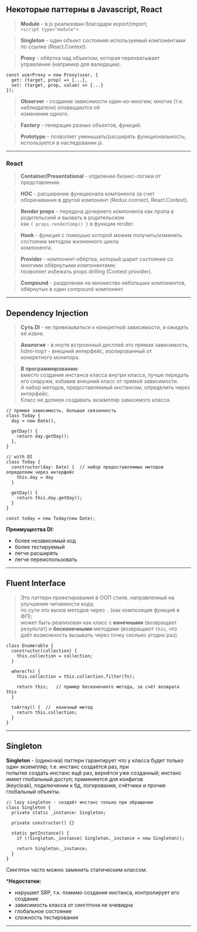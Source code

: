 ## Некоторые паттерны в Javascript, React

> **Module** - в js реализован благодаря export/import;  
> `<script type="module">`  


> **Singleton** - один объект состояния используемый компонентами по ссылке (React.Context).

> **Proxy** - обёртка над объектом, которая перехватывает управление (например для валидации).

```
const userProxy = new Proxy(user, {
  get: (target, prop) => {...},
  set: (target, prop, value) => {...}
});
```

> **Observer** - создание зависимости один-ко-многим; многие (т.е. наблюдатели) оповещаются об  
> изменении одного.

> **Factory** - генерация разных объектов, функций.

> **Prototype** - позволяет уменьшать/расширять функциональность; используется в наследовании js.
___

### React

> **Container/Presentational** - отделение бизнес-логики от представления.

> **HOC** - расширение функционала компонента за счет оборачивания в другой компонент (Redux.connect, React.Context).

> **Render props** - передача дочернего компонента как пропа в родительский и вызвать в родительском  
> как `{ props.renderComp() }` в функции render.

> **Hook** - функция с помошью которой можем получить/изменить состояние методом жизненного цикла  
> компонента.

> **Provider** - компонент-обёртка, который шарит состояние со многими обёрнутыми компонентами;  
> позволяет избежать props drilling (Context provider).

> **Compound** - разделение на множество небольших компонентов, обёрнутых в один compound-компонент.
___

## Dependency Injection

> **Суть DI** - не привязываться к конкретной зависимости, а ожидать её извне.

> **Аналогия** - в ноуте встроенный дисплей это прямая зависимость, hdmi-порт - внешний интерфейс, изолированный от  
> конкретного монитора.

> **В программировании:**  
> вместо создания инстанса класса внутри класса, лучше передать его снаружи, избавив внешний класс от прямой зависимости.  
> А набор методов, предоставляемый инстансом, определить через интерфейс.  
> Класс не должен создавать экземпляр зависимого класса.

```
// прямая зависимость, большая связанность
class Today {
  day = new Date(),

  getDay() {
    return day.getDay();
  },
}

// with DI
class Today {
  constructor(day: Date) {  // набор предоставляемых методов определяем через интерфейс
    this.day = day
  }

  getDay() {
    return this.day.getDay();
  }
}

const today = new Today(new Date);
```

**Преимущества DI:**
- более независимый код
- более тестируемый
- легче расширять
- легче переиспользовать
___

## Fluent Interface

> Это паттерн проектирования в ООП стиле, направленный на улучшение читаемости кода;  
> по сути это вызов методов через `.` (как композиция функций в ФП);  
> может быть реализован как класс с **конечными** (возвращает результат) и **бесконечными** методами (возвращают `this`, что  
> даёт возможность вызывать через точку сколько угодно раз).

```
class Enumerable {
  constructor(collection) {
    this.collection = collection;
  }

  where(fn) {
    this.collection = this.collection.filter(fn);

    return this;   // пример бесконечного метода, за счёт возврата this
  }

  toArray() {  //  конечный метод
    return this.collection;
  }
}
```
___

## Singleton

**Singleton** - (одиночка) паттерн гарантирует что у класса будет только один экземпляр; т.е. инстанс создаётся раз, при  
попытке создать инстанс ещё раз, вернётся уже созданный; инстанс имеет глобальный доступ; применяется для конфигов  
(keycloak), подключении к бд, логирования, счётчики и прочие глобальный объекты.

```
// lazy singleton - создаёт инстанс только при обращении
class Singleton {
  private static _instance: Singleton;

  private constructor() {}

  static getInstance() {
    if (!Singleton._instance) Singleton._instance = new Singleton();

    return Singleton._instance;
  }
}
```

Синглтон часто можно заменить статическим классом.

***Недостатки:**
- нарушает SRP, т.к. помимо создания инстанса, контролирует его создание
- зависимость класса от синглтона не очевидна
- глобальное состояние
- сложность тестирования
___


